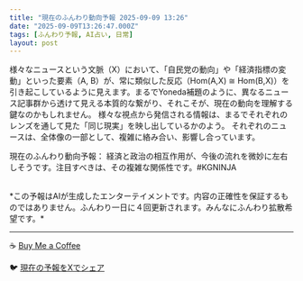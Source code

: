 ```yaml
---
title: "現在のふんわり動向予報 2025-09-09 13:26"
date: "2025-09-09T13:26:47.000Z"
tags: [ふんわり予報, AI占い, 日常]
layout: post
---
```


様々なニュースという文脈（X）において、「自民党の動向」や「経済指標の変動」といった要素（A, B）が、常に類似した反応（Hom(A,X) ≅ Hom(B,X)）を引き起こしているように見えます。まるでYoneda補題のように、異なるニュース記事群から透けて見える本質的な繋がり、それこそが、現在の動向を理解する鍵なのかもしれません。  様々な視点から発信される情報は、まるでそれぞれのレンズを通して見た「同じ現実」を映し出しているかのよう。  それぞれのニュースは、全体像の一部として、複雑に絡み合い、影響し合っています。


現在のふんわり動向予報：
経済と政治の相互作用が、今後の流れを微妙に左右しそうです。注目すべきは、その複雑な関係性です。#KGNINJA

<br>
*この予報はAIが生成したエンターテイメントです。内容の正確性を保証するものではありません。ふんわり一日に４回更新されます。みんなにふんわり拡散希望です。*

---
☕️ [Buy Me a Coffee](https://www.buymeacoffee.com/kgninja)

🐦 [現在の予報をXでシェア](https://twitter.com/intent/tweet?text=%E7%8F%BE%E5%9C%A8%E3%81%AE%E3%81%B5%E3%82%93%E3%82%8F%E3%82%8A%E4%BA%88%E5%A0%B1%3A%20%E3%80%8C%E6%A7%98%E3%80%85%E3%81%AA%E3%83%8B%E3%83%A5%E3%83%BC%E3%82%B9%E3%81%A8%E3%81%84%E3%81%86%E6%96%87%E8%84%88%EF%BC%88X%EF%BC%89%E3%81%AB%E3%81%8A%E3%81%84%E3%81%A6%E3%80%81%E3%80%8C%E8%87%AA%E6%B0%91%E5%85%9A%E3%81%AE%E5%8B%95%E5%90%91%E3%80%8D%E3%82%84%E3%80%8C%E7%B5%8C%E6%B8%88%E6%8C%87%E6%A8%99%E3%81%AE%E5%A4%89%E5%8B%95%E3%80%8D%E3%81%A8%E3%81%84%E3%81%A3%E3%81%9F%E8%A6%81%E7%B4%A0%EF%BC%88A%2C%20B%EF%BC%89%E3%81%8C%E3%80%81%E5%B8%B8%E3%81%AB%E9%A1%9E%E4%BC%BC%E3%81%97%E3%81%9F%E5%8F%8D%E5%BF%9C%EF%BC%88Hom(A%2CX)%20%E2%89%85%20Hom(B%2CX)%EF%BC%89%E3%82%92%E5%BC%95%E3%81%8D%E8%B5%B7%E3%81%93%E3%81%97%E3%81%A6%E3%81%84%E3%82%8B%E3%82%88%E3%81%86%E3%81%AB%E8%A6%8B%E3%81%88%E3%81%BE%E3%81%99%E3%80%82%E3%80%8D%23KGNINJA%20%E7%B6%9A%E3%81%8D%E3%81%AF%E3%83%96%E3%83%AD%E3%82%B0%E3%81%A7%EF%BC%81%F0%9F%91%87&url=https%3A%2F%2Fkg-ninja.github.io%2FFunwariyoso%2F)
